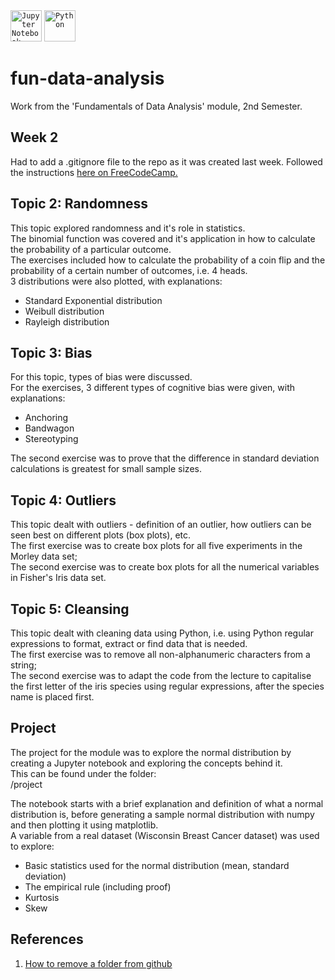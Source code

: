 <div >
	<code><img width="50" src="https://user-images.githubusercontent.com/25181517/183914128-3fc88b4a-4ac1-40e6-9443-9a30182379b7.png" alt="Jupyter Notebook" title="Jupyter Notebook"/></code>
	<code><img width="50" src="https://user-images.githubusercontent.com/25181517/183423507-c056a6f9-1ba8-4312-a350-19bcbc5a8697.png" alt="Python" title="Python"/></code>
</div>

# fun-data-analysis
Work from the 'Fundamentals of Data Analysis' module, 2nd Semester.


## Week 2
Had to add a .gitignore file to the repo as it was created last week.
Followed the instructions [here on FreeCodeCamp.](https://www.freecodecamp.org/news/gitignore-what-is-it-and-how-to-add-to-repo/)


## Topic 2: Randomness
This topic explored randomness and it's role in statistics.<br>
The binomial function was covered and it's application in how to calculate the probability of a particular outcome.<br>
The exercises included how to calculate the probability of a coin flip and the probability of a certain number of outcomes, i.e. 4 heads.<br>
3 distributions were also plotted, with explanations:
- Standard Exponential distribution
- Weibull distribution
- Rayleigh distribution

## Topic 3: Bias

For this topic, types of bias were discussed.<br>
For the exercises, 3 different types of cognitive bias were given, with explanations:
- Anchoring
- Bandwagon
- Stereotyping

The second exercise was to prove that the difference in standard deviation calculations is greatest for small sample sizes.

## Topic 4: Outliers

This topic dealt with outliers - definition of an outlier, how outliers can be seen best on different plots (box plots), etc.<br>
The first exercise was to create box plots for all five experiments in the Morley data set;<br>
The second exercise was to create box plots for all the numerical variables in Fisher's Iris data set.<br>

## Topic 5: Cleansing
This topic dealt with cleaning data using Python, i.e. using Python regular expressions to format, extract or find data that is needed.<br>
The first exercise was to remove all non-alphanumeric characters from a string;<br>
The second exercise was to adapt the code from the lecture to capitalise the first letter of the iris species using regular expressions, after the species name is placed first.<br>


## Project

The project for the module was to explore the normal distribution by creating a Jupyter notebook and exploring the concepts behind it.<br>
This can be found under the folder:<br>
/project<br>

The notebook starts with a brief explanation and definition of what a normal distribution is, before generating a sample normal distribution with numpy and then plotting it using matplotlib.<br>
A variable from a real dataset (Wisconsin Breast Cancer dataset) was used to explore:<br>
- Basic statistics used for the normal distribution (mean, standard deviation)
- The empirical rule (including proof)
- Kurtosis 
- Skew


## References
1. [How to remove a folder from github](https://clay-atlas.com/us/blog/2021/10/23/github-remove-repository-folder/#:~:text=How%20to%20delete%20folder%20If%20you%20want%20to,FOLDER_NAME%3A%20Remove%20the%20specific%20name%20folder%20in%20cache.)
